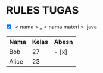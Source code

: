 
# RULES TUGAS
- [x] < nama > _ < nama materi > .java

| Nama  | Kelas | Abesn |
| ----- | ----- | ----- |
| Bob   |   27  | - [x] |
| Alice |   23  |
